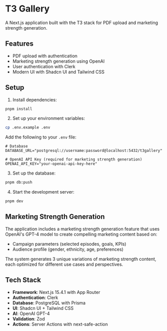 # T3 Gallery

A Next.js application built with the T3 stack for PDF upload and marketing strength generation.

## Features

- PDF upload with authentication
- Marketing strength generation using OpenAI
- User authentication with Clerk
- Modern UI with Shadcn UI and Tailwind CSS

## Setup

1. Install dependencies:
```bash
pnpm install
```

2. Set up your environment variables:
```bash
cp .env.example .env
```

Add the following to your `.env` file:
```env
# Database
DATABASE_URL="postgresql://username:password@localhost:5432/t3gallery"

# OpenAI API Key (required for marketing strength generation)
OPENAI_API_KEY="your-openai-api-key-here"
```

3. Set up the database:
```bash
pnpm db:push
```

4. Start the development server:
```bash
pnpm dev
```

## Marketing Strength Generation

The application includes a marketing strength generation feature that uses OpenAI's GPT-4 model to create compelling marketing content based on:

- Campaign parameters (selected episodes, goals, KPIs)
- Audience profile (gender, ethnicity, age, preferences)

The system generates 3 unique variations of marketing strength content, each optimized for different use cases and perspectives.

## Tech Stack

- **Framework**: Next.js 15.4.1 with App Router
- **Authentication**: Clerk
- **Database**: PostgreSQL with Prisma
- **UI**: Shadcn UI + Tailwind CSS
- **AI**: OpenAI GPT-4
- **Validation**: Zod
- **Actions**: Server Actions with next-safe-action
